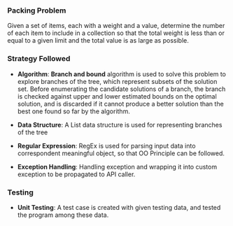 ### Packing Problem
Given a set of items, each with a weight and a value, determine the number of each item to include in a collection so that the total weight is less than or equal to a given limit and the total value is as large as possible.

### Strategy Followed
- **Algorithm**: **Branch and bound** algorithm is used to solve this problem to explore branches of the tree,
which represent subsets of the solution set. Before enumerating the candidate solutions of a branch, the branch is checked against upper and lower estimated bounds on the optimal solution, and is discarded if it cannot produce a better solution than the best one found so far by the algorithm.

- **Data Structure**: A List data structure is used for representing branches of the tree
- **Regular Expression**: RegEx is used for parsing input data into correspondent meaningful object, so that OO Principle can be followed.
- **Exception Handling**: Handling exception and wrapping it into custom exception to be propagated to API caller.

### Testing
- **Unit Testing**: A test case is created with given testing data, and tested the program among these data.
